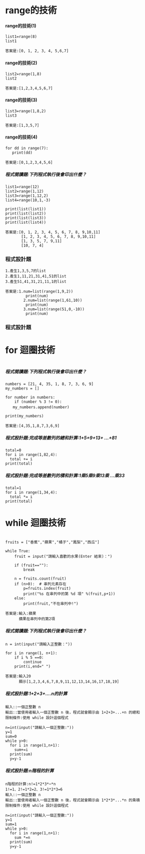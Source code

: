 # range的技術
#### range的技術(1)
```
list1=range(8)
list1
```
```
答案是:[0, 1, 2, 3, 4, 5,6,7]
```
#### range的技術(2)
```
list2=range(1,8)
list2
```
```
答案是:[1,2,3,4,5,6,7]
```
#### range的技術(3)
```
list3=range(1,8,2)
list3
```
```
答案是:[1,3,5,7]
```
#### range的技術(4)
```
for dd in range(7):
   print(dd)
```
```
答案是:[0,1,2,3,4,5,6]
```
##### 程式閱讀題:下列程式執行後會印出什麼？
```
list1=range(12)
list2=range(1,12)
list3=range(1,12,2)
list4=range(10,1,-3)

print(list(list1))
print(list(list2))
print(list(list3)) 
print(list(list4))  

```
```
答案是:[0, 1, 2, 3, 4, 5, 6, 7, 8, 9,10,11]
       [1, 2, 3, 4, 5, 6, 7, 8, 9,10,11]
       [1, 3, 5, 7, 9,11]
       [10, 7, 4]
```
### 程式設計題
```
1.產生1,3,5,7的list
2.產生1,11,21,31,41,51的list
3.產生51,41,31,21,11,1的list
```
```
答案是:1.num=list(range(1,9,2))
         print(num)
        2.num=list(range(1,61,10))
         print(num)
        3.num=list(range(51,0,-10))
         print(num)
```
### 程式設計題
# for 迴圈技術

```

```
##### 程式閱讀題:下列程式執行後會印出什麼？
```
numbers = [21, 4, 35, 1, 8, 7, 3, 6, 9]
my_numbers = []

for number in numbers:
    if (number % 3 != 0): 
　　my_numbers.append(number)

print(my_numbers)
```
```
答案是:[4,35,1,8,7,3,6,9]
```

##### 程式設計題:完成等差數列的總和計算:1+5+9+13+ ...+81
```
total=0
for i in range(1,82,4):
  total += i
print(total)
```
##### 程式設計題:完成等差數列的積和計算:1乘5乘9乘13乘 ...乘33
```
total=1
for i in range(1,34,4):
  total *= i
print(total)
```

# while 迴圈技術

```

```


```
fruits = ["香蕉","蘋果","橘子","鳳梨","西瓜"]

while True:
    fruit = input("請輸入喜歡的水果(Enter 結束)：")

    if (fruit==""):
        break

    n = fruits.count(fruit) 
    if (n>0):  # 串列元素存在
        p=fruits.index(fruit)
        print("%s 在串列中的第 %d 項" %(fruit,p+1))
    else:
        print(fruit,"不在串列中!")
```
```
答案是:輸入:蘋果
      蘋果在串列中的第2項
```

##### 程式閱讀題:下列程式執行後會印出什麼？
```
n = int(input("請輸入正整數："))

for i in range(1, n+1):
    if i % 5 ==0:
        continue
    print(i,end=" ")
```
```
答案是:輸入20
      顯示[1,2,3,4,6,7,8,9,11,12,13,14,16,17,18,19]    
```
##### 程式設計題:1+2+3+....n的計算

```
輸入::一個正整數 n
輸出::當使用者輸入一個正整數 n 後，程式就會顯示由 1+2+3+...+n 的總和
限制條件:使用 while 設計這個程式
```
```
n=int(input("請輸入一個正整數:"))
y=1
sum=0
while y>0:
  for i in range(1,n+1):
    sum+=i
  print(sum)
  y=y-1
```
##### 程式設計題:n階程的計算


```
n階程的計算:n!=1*2*3*⋯*n
1!=1、2!=1*2=2、3!=1*2*3=6
輸入::一個正整數 n
輸出::當使用者輸入一個正整數 n 後，程式就會顯示由 1*2*3*...*n 的乘積
限制條件:使用 while 設計這個程式
```
```
n=int(input("請輸入一個正整數:"))
y=1
sum=1
while y>0:
  for i in range(1,n+1):
    sum *=n
  print(sum)
  y=y-1
```
